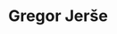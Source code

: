 ---
SICRIS: 15295
draft: false
fixName: gregor_jerše
lab: Laboratorij za matematične metode v računalništvu in informatiki
labPos: Član laboratorija
location: R3.26 - Laboratorij LMMRI
mailInfo: gregor.jerse@fri.uni-lj.si
officeHours: null
profName: asist. dr. Gregor Jerše
profTitle: Asistent
telephoneInfo: null
title: Gregor Jerše
---